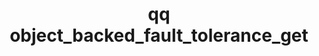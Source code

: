 ---
category: object
command: object_backed_fault_tolerance_get
optional_options: []
permalink: /qq-cli-command-guide/object/object_backed_fault_tolerance_get.html
positional_options: []
sidebar: qq_cli_command_reference_sidebar
summary: This section explains how to use the <code>qq object_backed_fault_tolerance_get</code>
  command.
synopsis: Get the current fault tolerance of an object-backed cluster.
title: qq object_backed_fault_tolerance_get
usage: qq object_backed_fault_tolerance_get [-h]
zendesk_source: qq CLI Command Guide

---